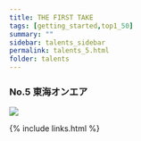 ```yaml
---
title: THE FIRST TAKE
tags: [getting_started,top1_50]
summary: ""
sidebar: talents_sidebar
permalink: talents_5.html
folder: talents
---
```



### No.5 東海オンエア

![](https://yt3.ggpht.com/ytc/AKedOLTDLauymQQXmfG3S_r3ZTzw8ds1VstwhcwvHU_8OA=s176-c-k-c0x00ffffff-no-rj)







{% include links.html %}

